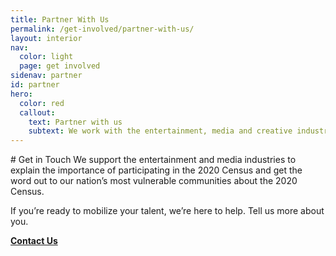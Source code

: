 ```yaml
---
title: Partner With Us
permalink: /get-involved/partner-with-us/
layout: interior
nav:
  color: light
  page: get involved
sidenav: partner
id: partner
hero:
  color: red
  callout:
    text: Partner with us
    subtext: We work with the entertainment, media and creative industries to introduce the importance of the 2020 Census into pop culture.
---
```


<section class="usa-section usa-content">
<div class="usa-width-three-fourths" markdown="1" id="overview" >
# Get in Touch
We support the entertainment and media industries to explain the importance of participating in the 2020 Census and get the word out to our nation’s most vulnerable communities about the 2020 Census.

If you’re ready to mobilize your talent, we’re here to help. Tell us more about you.

<div class="divider"></div>
<strong><a href="mailto:Census.Accelerate@census.gov?subject=Accelerate%20Inquiry&body=Hi%20Accelerate%20team!%0D%0D">Contact Us</a></strong>
<div class="divider"></div>
</div>

</section>
